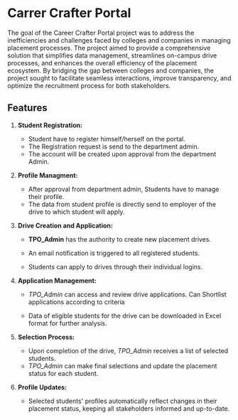 # Carrer Crafter Portal

The goal of the Career Crafter Portal project was to address the inefficiencies and challenges faced by colleges and companies in managing placement processes. The project aimed to provide a comprehensive solution that simplifies data management, streamlines on-campus drive processes, and enhances the overall efficiency of the placement ecosystem. By bridging the gap between colleges and companies, the project sought to facilitate seamless interactions, improve transparency, and optimize the recruitment process for both stakeholders.

## Features

1. **Student Registration:**
   - Student have to register himself/herself on the portal.
   - The Registration request is send to the department admin.
   - The account will be created upon approval from the department Admin.
   
2. **Profile Managment:**
   - After approval from department admin, Students have to manage their profile.
   - The data from student profile is directly send to employer of the drive to which student will apply.

3. **Drive Creation and Application:**
   - **TPO_Admin** has the authority to create new placement drives.
   - An email notification is triggered to all registered students.

   - Students can apply to drives through their individual logins.

4. **Application Management:**
   - *TPO_Admin* can access and review drive applications. Can Shortlist applications according to criteria
     
   - Data of eligible students for the drive can be downloaded in Excel format for further analysis.

5. **Selection Process:**
   - Upon completion of the drive, *TPO_Admin* receives a list of selected students.
   - *TPO_Admin* can make final selections and update the placement status for each student.

6. **Profile Updates:**
   - Selected students' profiles automatically reflect changes in their placement status, keeping all stakeholders informed and up-to-date.
